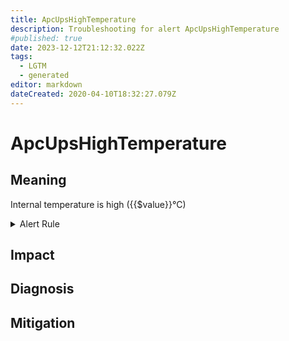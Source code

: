 ```yaml
---
title: ApcUpsHighTemperature
description: Troubleshooting for alert ApcUpsHighTemperature
#published: true
date: 2023-12-12T21:12:32.022Z
tags: 
  - LGTM
  - generated
editor: markdown
dateCreated: 2020-04-10T18:32:27.079Z
---
```


# ApcUpsHighTemperature

## Meaning
[//]: # "Short paragraph that explains what the alert means"
Internal temperature is high ({{$value}}°C)

<details>
  <summary>Alert Rule</summary>

{{% rule "apc-ups/apcupsd_exporter.yml" "ApcUpsHighTemperature" %}}

<!-- Rule when generated

```yaml
alert: ApcUpsHighTemperature
expr: apcupsd_internal_temperature_celsius >= 40
for: 2m
labels:
    severity: warning
annotations:
    summary: APC UPS high temperature (instance {{ $labels.instance }})
    description: |-
        Internal temperature is high ({{$value}}°C)
          VALUE = {{ $value }}
          LABELS = {{ $labels }}
    runbook: https://github.com/srerun/prometheus-alerts/blob/main/content/runbooks/apcupsd_exporter/ApcUpsHighTemperature.md

```

-->

</details>


## Impact
[//]: # "What could / will happen if the alert is not addressed"



## Diagnosis
[//]: # "Steps to take to identify the cause of the problem"



## Mitigation
[//]: # "The steps necessary to resolve the alert"
